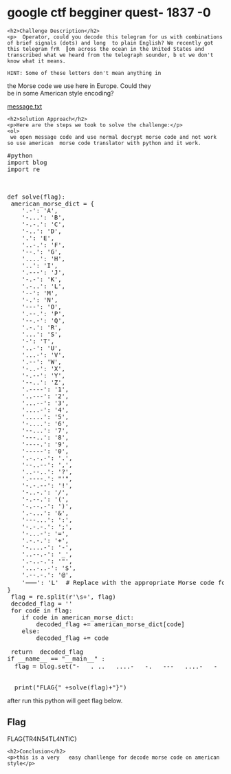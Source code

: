 <!DOCTYPE html>
<html>

<body>
    <h1>google ctf begginer quest-  1837 -0</h1>

    <h2>Challenge Description</h2>
    <p>  Operator, could you decode this telegram for us with combinations of brief signals (dots) and long  to plain English? We recently got this telegram frR  ║om across the ocean in the United States and transcribed what we heard from the telegraph sounder, b ut we don't know what it means.                  

    HINT: Some of these letters don't mean anything in  

   the Morse code we use here in Europe. Could they  
  be in some American style encoding?  


<a href="https://cybersecctf.github.io/blog/2024/googlectf/beginners-quest/1837/0/message.txt">message.txt</a>

</p>
 
    <h2>Solution Approach</h2>
    <p>Here are the steps we took to solve the challenge:</p>
    <ol>
     we open message code and use normal decrypt morse code and not work so use american  morse code translator with python and it work.
<pre>
#python
import blog
import re



def solve(flag): 
 american_morse_dict = {
    '.-': 'A',
    '-...': 'B',
    '-.-.': 'C',
    '-..': 'D',
    '.': 'E',
    '..-.': 'F',
    '--.': 'G',
    '....': 'H',
    '..': 'I',
    '.---': 'J',
    '-.-': 'K',
    '.-..': 'L',
    '--': 'M',
    '-.': 'N',
    '---': 'O',
    '.--.': 'P',
    '--.-': 'Q',
    '.-.': 'R',
    '...': 'S',
    '-': 'T',
    '..-': 'U',
    '...-': 'V',
    '.--': 'W',
    '-..-': 'X',
    '-.--': 'Y',
    '--..': 'Z',
    '.----': '1',
    '..---': '2',
    '...--': '3',
    '....-': '4',
    '.....': '5',
    '-....': '6',
    '--...': '7',
    '---..': '8',
    '----.': '9',
    '-----': '0',
    '.-.-.-': '.',
    '--..--': ',',
    '..--..': '?',
    '.----.': "'",
    '-.-.--': '!',
    '-..-.': '/',
    '-.--.': '(',
    '-.--.-': ')',
    '.-...': '&',
    '---...': ':',
    '-.-.-.': ';',
    '-...-': '=',
    '.-.-.': '+',
    '-....-': '-',
    '..--.-': '_',
    '.-..-.': '"',
    '...-..-': '$',
    '.--.-.': '@',
    '⸺': 'L'  # Replace with the appropriate Morse code for 'L'
}
 flag = re.split(r'\s+', flag)
 decoded_flag = ''
 for code in flag:
    if code in american_morse_dict:
        decoded_flag += american_morse_dict[code]
    else:
        decoded_flag += code

 return  decoded_flag 
if __name__ == "__main__" :
  flag = blog.set("-   . ..   ....-   -.   ---   ....-   -   ⸺   ....-   -.   -   ..   .. .",1)

  
  print("FLAG{" +solve(flag)+"}")
</pre>
after run this python will geet flag below.
    </ol>
<br>
    <h2>Flag</h2>
    <p class="flag">FLAG{TR4N54TL4NTIC}
</p>

    <h2>Conclusion</h2>
    <p>this is a very   easy chanllenge for decode morse code on american style</p>
</body>
</html>

